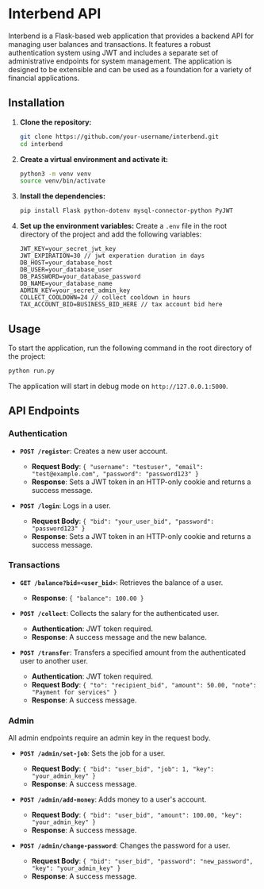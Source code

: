 # Interbend API

Interbend is a Flask-based web application that provides a backend API for managing user balances and transactions. It features a robust authentication system using JWT and includes a separate set of administrative endpoints for system management. The application is designed to be extensible and can be used as a foundation for a variety of financial applications.

## Installation

1.  **Clone the repository:**
    ```bash
    git clone https://github.com/your-username/interbend.git
    cd interbend
    ```

2.  **Create a virtual environment and activate it:**
    ```bash
    python3 -m venv venv
    source venv/bin/activate
    ```

3.  **Install the dependencies:**
    ```bash
    pip install Flask python-dotenv mysql-connector-python PyJWT
    ```

4.  **Set up the environment variables:**
    Create a `.env` file in the root directory of the project and add the following variables:
    ```
    JWT_KEY=your_secret_jwt_key
    JWT_EXPIRATION=30 // jwt experation duration in days
    DB_HOST=your_database_host
    DB_USER=your_database_user
    DB_PASSWORD=your_database_password
    DB_NAME=your_database_name
    ADMIN_KEY=your_secret_admin_key
    COLLECT_COOLDOWN=24 // collect cooldown in hours
    TAX_ACCOUNT_BID=BUSINESS_BID_HERE // tax account bid here
    ```

## Usage

To start the application, run the following command in the root directory of the project:
```bash
python run.py
```
The application will start in debug mode on `http://127.0.0.1:5000`.

## API Endpoints

### Authentication

-   **`POST /register`**: Creates a new user account.
    -   **Request Body**: `{ "username": "testuser", "email": "test@example.com", "password": "password123" }`
    -   **Response**: Sets a JWT token in an HTTP-only cookie and returns a success message.

-   **`POST /login`**: Logs in a user.
    -   **Request Body**: `{ "bid": "your_user_bid", "password": "password123" }`
    -   **Response**: Sets a JWT token in an HTTP-only cookie and returns a success message.

### Transactions

-   **`GET /balance?bid=<user_bid>`**: Retrieves the balance of a user.
    -   **Response**: `{ "balance": 100.00 }`

-   **`POST /collect`**: Collects the salary for the authenticated user.
    -   **Authentication**: JWT token required.
    -   **Response**: A success message and the new balance.

-   **`POST /transfer`**: Transfers a specified amount from the authenticated user to another user.
    -   **Authentication**: JWT token required.
    -   **Request Body**: `{ "to": "recipient_bid", "amount": 50.00, "note": "Payment for services" }`
    -   **Response**: A success message.

### Admin

All admin endpoints require an admin key in the request body.

-   **`POST /admin/set-job`**: Sets the job for a user.
    -   **Request Body**: `{ "bid": "user_bid", "job": 1, "key": "your_admin_key" }`
    -   **Response**: A success message.

-   **`POST /admin/add-money`**: Adds money to a user's account.
    -   **Request Body**: `{ "bid": "user_bid", "amount": 100.00, "key": "your_admin_key" }`
    -   **Response**: A success message.

-   **`POST /admin/change-password`**: Changes the password for a user.
    -   **Request Body**: `{ "bid": "user_bid", "password": "new_password", "key": "your_admin_key" }`
    -   **Response**: A success message.
